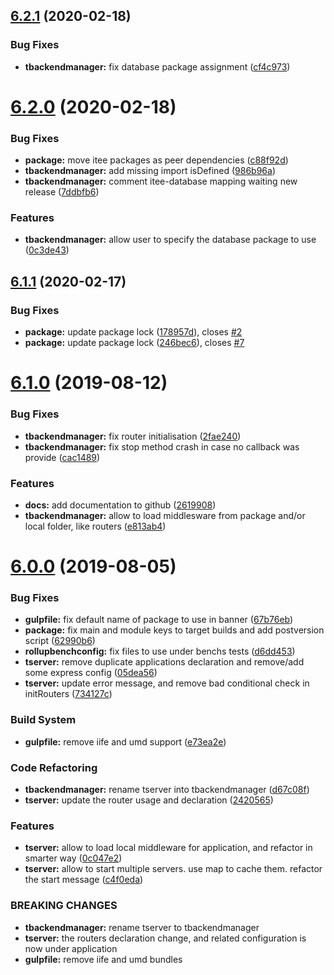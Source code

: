 ## [6.2.1](https://github.com/Itee/itee-server/compare/v6.2.0...v6.2.1) (2020-02-18)


### Bug Fixes

* **tbackendmanager:** fix database package assignment ([cf4c973](https://github.com/Itee/itee-server/commit/cf4c9738e0df59fb17dab6bad8692493bb39d5dc))

# [6.2.0](https://github.com/Itee/itee-server/compare/v6.1.1...v6.2.0) (2020-02-18)


### Bug Fixes

* **package:** move itee packages as peer dependencies ([c88f92d](https://github.com/Itee/itee-server/commit/c88f92db53e514cf26af5a178502061eb67f4818))
* **tbackendmanager:** add missing import isDefined ([986b96a](https://github.com/Itee/itee-server/commit/986b96a0509d8c1f21f0849487aee9088f082640))
* **tbackendmanager:** comment itee-database mapping waiting new release ([7ddbfb6](https://github.com/Itee/itee-server/commit/7ddbfb6681beae909c4977e7bfc7231132b2b323))


### Features

* **tbackendmanager:** allow user to specify the database package to use ([0c3de43](https://github.com/Itee/itee-server/commit/0c3de437da84ab10928014adb6d7e400c73bf6c6))

## [6.1.1](https://github.com/Itee/itee-server/compare/v6.1.0...v6.1.1) (2020-02-17)


### Bug Fixes

* **package:** update package lock ([178957d](https://github.com/Itee/itee-server/commit/178957da1d12a130b68501252426e1bfc1273cb5)), closes [#2](https://github.com/Itee/itee-server/issues/2)
* **package:** update package lock ([246bec6](https://github.com/Itee/itee-server/commit/246bec6b9d70fe526f4d86fb4460e5c93f20d43d)), closes [#7](https://github.com/Itee/itee-server/issues/7)

# [6.1.0](https://github.com/Itee/itee-server/compare/v6.0.0...v6.1.0) (2019-08-12)


### Bug Fixes

* **tbackendmanager:** fix router initialisation ([2fae240](https://github.com/Itee/itee-server/commit/2fae240))
* **tbackendmanager:** fix stop method crash in case no callback was provide ([cac1489](https://github.com/Itee/itee-server/commit/cac1489))


### Features

* **docs:** add documentation to github ([2619908](https://github.com/Itee/itee-server/commit/2619908))
* **tbackendmanager:** allow to load middlesware from package and/or local folder, like routers ([e813ab4](https://github.com/Itee/itee-server/commit/e813ab4))

# [6.0.0](https://github.com/Itee/itee-server/compare/v5.5.4...v6.0.0) (2019-08-05)


### Bug Fixes

* **gulpfile:** fix default name of package to use in banner ([67b76eb](https://github.com/Itee/itee-server/commit/67b76eb))
* **package:** fix main and module keys to target builds and add postversion script ([62990b6](https://github.com/Itee/itee-server/commit/62990b6))
* **rollupbenchconfig:** fix files to use under benchs tests ([d6dd453](https://github.com/Itee/itee-server/commit/d6dd453))
* **tserver:** remove duplicate applications declaration and remove/add some express config ([05dea56](https://github.com/Itee/itee-server/commit/05dea56))
* **tserver:** update error message, and remove bad conditional check in initRouters ([734127c](https://github.com/Itee/itee-server/commit/734127c))


### Build System

* **gulpfile:** remove iife and umd support ([e73ea2e](https://github.com/Itee/itee-server/commit/e73ea2e))


### Code Refactoring

* **tbackendmanager:** rename tserver into tbackendmanager ([d67c08f](https://github.com/Itee/itee-server/commit/d67c08f))
* **tserver:** update the router usage and declaration ([2420565](https://github.com/Itee/itee-server/commit/2420565))


### Features

* **tserver:** allow to load local middleware for application, and refactor in smarter way ([0c047e2](https://github.com/Itee/itee-server/commit/0c047e2))
* **tserver:** allow to start multiple servers. use map to cache them. refactor the start message ([c4f0eda](https://github.com/Itee/itee-server/commit/c4f0eda))


### BREAKING CHANGES

* **tbackendmanager:** rename tserver to tbackendmanager
* **tserver:** the routers declaration change, and related configuration is now under application
* **gulpfile:** remove iife and umd bundles
